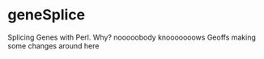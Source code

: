 # geneSplice
Splicing Genes with Perl.  Why? nooooobody knooooooows
Geoffs making some changes around here
